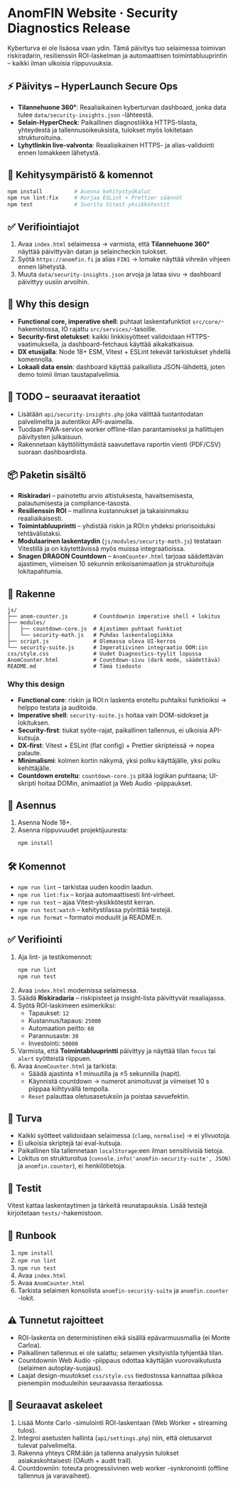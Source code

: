 # AnomFIN Website · Security Diagnostics Release

Kyberturva ei ole lisäosa vaan ydin. Tämä päivitys tuo selaimessa toimivan riskiradarin, resilienssin ROI-laskelman ja automaattisen toimintabluuprintin – kaikki ilman ulkoisia riippuvuuksia.

## ⚡ Päivitys – HyperLaunch Secure Ops
- **Tilannehuone 360°**: Reaaliaikainen kyberturvan dashboard, jonka data tulee `data/security-insights.json` -lähteestä.
- **Selain-HyperCheck**: Paikallinen diagnostiikka HTTPS-tilasta, yhteydestä ja tallennusoikeuksista, tulokset myös lokitetaan strukturoituina.
- **Lyhytlinkin live-valvonta**: Reaaliaikainen HTTPS- ja alias-validointi ennen lomakkeen lähetystä.

## 🧰 Kehitysympäristö & komennot
```bash
npm install          # Asenna kehitystyökalut
npm run lint:fix     # Korjaa ESLint + Prettier säännöt
npm test             # Suorita Vitest-yksikkötestit
```

## ✅ Verifiointiajot
1. Avaa `index.html` selaimessa → varmista, että **Tilannehuone 360°** näyttää päivittyvän datan ja selaincheckin tulokset.
2. Syötä `https://anomfin.fi` ja alias `FIN1` → lomake näyttää vihreän vihjeen ennen lähetystä.
3. Muuta `data/security-insights.json` arvoja ja lataa sivu → dashboard päivittyy uusiin arvoihin.

## 🧠 Why this design
- **Functional core, imperative shell**: puhtaat laskentafunktiot `src/core/`-hakemistossa, IO rajattu `src/services/`-tasoille.
- **Security-first oletukset**: kaikki linkkisyötteet validoidaan HTTPS-vaatimuksella, ja dashboard-fetchaus käyttää aikakatkaisua.
- **DX etusijalla**: Node 18+ ESM, Vitest + ESLint tekevät tarkistukset yhdellä komennolla.
- **Lokaali data ensin**: dashboard käyttää paikallista JSON-lähdettä, joten demo toimii ilman taustapalvelimia.

## 📌 TODO – seuraavat iteraatiot
- Lisätään `api/security-insights.php` joka välittää tuotantodatan palvelimelta ja autentikoi API-avaimella.
- Tuodaan PWA-service worker offline-tilan parantamiseksi ja hallittujen päivitysten julkaisuun.
- Rakennetaan käyttöliittymästä saavutettava raportin vienti (PDF/CSV) suoraan dashboardista.

## 📦 Paketin sisältö

- **Riskiradari** – painotettu arvio altistuksesta, havaitsemisesta, palautumisesta ja compliance-tasosta.
- **Resilienssin ROI** – mallinna kustannukset ja takaisinmaksu reaaliaikaisesti.
- **Toimintabluuprintti** – yhdistää riskin ja ROI:n yhdeksi priorisoiduksi tehtävälistaksi.
- **Modulaarinen laskentaydin** (`js/modules/security-math.js`) testataan Vitestillä ja on käytettävissä myös muissa integraatioissa.
- **Snagen DRAGON Countdown** – `AnomCounter.html` tarjoaa säädettävän ajastimen, viimeisen 10 sekunnin erikoisanimaation ja strukturoituja lokitapahtumia.

## 🧩 Rakenne

```
js/
├── anom-counter.js        # Countdownin imperative shell + lokitus
├── modules/
│   ├── countdown-core.js  # Ajastimen puhtaat funktiot
│   └── security-math.js   # Puhdas laskentalogiikka
├── script.js              # Olemassa oleva UI-kerros
└── security-suite.js      # Imperatiivinen integraatio DOM:iin
css/style.css              # Uudet Diagnostics-tyylit lopussa
AnomCounter.html           # Countdown-sivu (dark mode, säädettävä)
README.md                  # Tämä tiedosto
```

### Why this design

- **Functional core**: riskin ja ROI:n laskenta eroteltu puhtaiksi funktioiksi → helppo testata ja auditoida.
- **Imperative shell**: `security-suite.js` hoitaa vain DOM-sidokset ja lokituksen.
- **Security-first**: tiukat syöte-rajat, paikallinen tallennus, ei ulkoisia API-kutsuja.
- **DX-first**: Vitest + ESLint (flat config) + Prettier skripteissä → nopea palaute.
- **Minimalismi**: kolmen kortin näkymä, yksi polku käyttäjälle, yksi polku kehittäjälle.
- **Countdown eroteltu**: `countdown-core.js` pitää logiikan puhtaana; UI-skripti hoitaa DOMin, animaatiot ja Web Audio -piippaukset.

## 🔧 Asennus

1. Asenna Node 18+.
2. Asenna riippuvuudet projektijuuresta:
   ```bash
   npm install
   ```

## 🛠 Komennot

- `npm run lint` – tarkistaa uuden koodin laadun.
- `npm run lint:fix` – korjaa automaattisesti lint-virheet.
- `npm run test` – ajaa Vitest-yksikkötestit kerran.
- `npm run test:watch` – kehitystilassa pyörittää testejä.
- `npm run format` – formatoi moduulit ja README:n.

## ✅ Verifiointi

1. Aja lint- ja testikomennot:
   ```bash
   npm run lint
   npm run test
   ```
2. Avaa `index.html` modernissa selaimessa.
3. Säädä **Riskiradaria** – riskipisteet ja insight-lista päivittyvät reaaliajassa.
4. Syötä ROI-laskimeen esimerkiksi:
   - Tapaukset: `12`
   - Kustannus/tapaus: `25000`
   - Automaation peitto: `60`
   - Parannusaste: `30`
   - Investointi: `50000`
5. Varmista, että **Toimintabluuprintti** päivittyy ja näyttää tilan `focus` tai `alert` syötteistä riippuen.
6. Avaa `AnomCounter.html` ja tarkista:
   - Säädä ajastinta ±1 minuutilla ja ±5 sekunnilla (napit).
   - Käynnistä countdown → numerot animoituvat ja viimeiset 10 s piippaa kiihtyvällä tempolla.
   - `Reset` palauttaa oletusasetuksiin ja poistaa savuefektin.

## 🔐 Turva

- Kaikki syötteet validoidaan selaimessa (`clamp`, `normalise`) → ei ylivuotoja.
- Ei ulkoisia skriptejä tai eval-kutsuja.
- Paikallinen tila tallennetaan `localStorage`:een ilman sensitiivisiä tietoja.
- Lokitus on strukturoitua (`console.info('anomfin-security-suite', JSON)` ja `anomfin.counter`), ei henkilötietoja.

## 🧪 Testit

Vitest kattaa laskentaytimen ja tärkeitä reunatapauksia. Lisää testejä kirjoitetaan `tests/`-hakemistoon.

## 🧭 Runbook

1. `npm install`
2. `npm run lint`
3. `npm run test`
4. Avaa `index.html`
5. Avaa `AnomCounter.html`
6. Tarkista selaimen konsolista `anomfin-security-suite` ja `anomfin.counter` -lokit.

## ⚠️ Tunnetut rajoitteet

- ROI-laskenta on deterministinen eikä sisällä epävarmuusmallia (ei Monte Carloa).
- Paikallinen tallennus ei ole salattu; selaimen yksityistila tyhjentää tilan.
- Countdownin Web Audio -piippaus odottaa käyttäjän vuorovaikutusta (selaimen autoplay-suojaus).
- Laajat design-muutokset `css/style.css` tiedostossa kannattaa pilkkoa pienempiin moduuleihin seuraavassa iteraatiossa.

## 🔄 Seuraavat askeleet

1. Lisää Monte Carlo -simulointi ROI-laskentaan (Web Worker + streaming tulos).
2. Integroi asetusten hallinta (`api/settings.php`) niin, että oletusarvot tulevat palvelimelta.
3. Rakenna yhteys CRM:ään ja tallenna analyysin tulokset asiakaskohtaisesti (OAuth + audit trail).
4. Countdowniin: toteuta progressiivinen web worker -synkronointi (offline tallennus ja varavaiheet).
